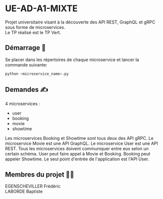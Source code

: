 # UE-AD-A1-MIXTE

Projet universitaire visant à la découverte des API REST, GraphQL et gRPC sous forme de microservices.<br>
Le TP réalisé est le TP Vert.<br>

## Démarrage 🚀

Se placer dans les répertoires de chaque microservice et lancer la commande suivante:<br>

```bash
python <microservice_name>.py
```

## Demandes ✍️

4 microservices :
- user
- booking
- movie
- showtime

Les microservices Booking et Showtime sont tous deux des API gRPC.
Le microservice Movie est une API GraphQL.
Le microservice User est une API REST.
Tous les microservices doivent communiquer entre eux selon un certain schéma. User peut faire appel à Movie et Booking. Booking peut appeler Showtime. Le seul point d'entrée de l'application est l'API User.

## Membres du projet 🧑‍💻

EGENSCHEVILLER Frédéric</br>
LABORDE Baptiste
